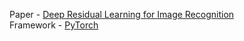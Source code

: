  Paper - [Deep Residual Learning for Image Recognition](https://arxiv.org/pdf/1512.03385.pdf)<br>
 Framework - [PyTorch](https://pytorch.org/)
